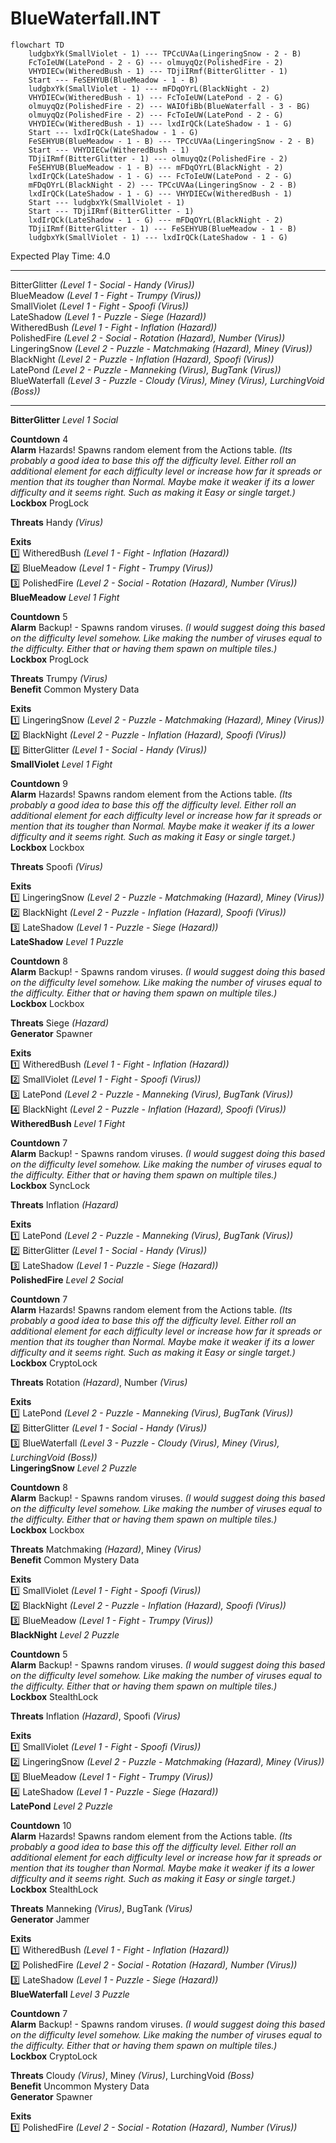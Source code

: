 # BlueWaterfall.INT  
  
```mermaid  
flowchart TD  
	ludgbxYk(SmallViolet - 1) --- TPCcUVAa(LingeringSnow - 2 - B)  
	FcToIeUW(LatePond - 2 - G) --- olmuyqQz(PolishedFire - 2)  
	VHYDIECw(WitheredBush - 1) --- TDjiIRmf(BitterGlitter - 1)  
	Start --- FeSEHYUB(BlueMeadow - 1 - B)  
	ludgbxYk(SmallViolet - 1) --- mFDqOYrL(BlackNight - 2)  
	VHYDIECw(WitheredBush - 1) --- FcToIeUW(LatePond - 2 - G)  
	olmuyqQz(PolishedFire - 2) --- WAIOfiBb(BlueWaterfall - 3 - BG)  
	olmuyqQz(PolishedFire - 2) --- FcToIeUW(LatePond - 2 - G)  
	VHYDIECw(WitheredBush - 1) --- lxdIrQCk(LateShadow - 1 - G)  
	Start --- lxdIrQCk(LateShadow - 1 - G)  
	FeSEHYUB(BlueMeadow - 1 - B) --- TPCcUVAa(LingeringSnow - 2 - B)  
	Start --- VHYDIECw(WitheredBush - 1)  
	TDjiIRmf(BitterGlitter - 1) --- olmuyqQz(PolishedFire - 2)  
	FeSEHYUB(BlueMeadow - 1 - B) --- mFDqOYrL(BlackNight - 2)  
	lxdIrQCk(LateShadow - 1 - G) --- FcToIeUW(LatePond - 2 - G)  
	mFDqOYrL(BlackNight - 2) --- TPCcUVAa(LingeringSnow - 2 - B)  
	lxdIrQCk(LateShadow - 1 - G) --- VHYDIECw(WitheredBush - 1)  
	Start --- ludgbxYk(SmallViolet - 1)  
	Start --- TDjiIRmf(BitterGlitter - 1)  
	lxdIrQCk(LateShadow - 1 - G) --- mFDqOYrL(BlackNight - 2)  
	TDjiIRmf(BitterGlitter - 1) --- FeSEHYUB(BlueMeadow - 1 - B)  
	ludgbxYk(SmallViolet - 1) --- lxdIrQCk(LateShadow - 1 - G)  
```  
  
Expected Play Time: 4.0  
  
---  
  
BitterGlitter *(Level 1 - Social - Handy *(Virus)*)*  
BlueMeadow *(Level 1 - Fight - Trumpy *(Virus)*)*  
SmallViolet *(Level 1 - Fight - Spoofi *(Virus)*)*  
LateShadow *(Level 1 - Puzzle - Siege *(Hazard)*)*  
WitheredBush *(Level 1 - Fight - Inflation *(Hazard)*)*  
PolishedFire *(Level 2 - Social - Rotation *(Hazard)*, Number *(Virus)*)*  
LingeringSnow *(Level 2 - Puzzle - Matchmaking *(Hazard)*, Miney *(Virus)*)*  
BlackNight *(Level 2 - Puzzle - Inflation *(Hazard)*, Spoofi *(Virus)*)*  
LatePond *(Level 2 - Puzzle - Manneking *(Virus)*, BugTank *(Virus)*)*  
BlueWaterfall *(Level 3 - Puzzle - Cloudy *(Virus)*, Miney *(Virus)*, LurchingVoid *(Boss)*)*  
  
---  
  
**BitterGlitter** *Level 1 Social*  
  
**Countdown** 4  
**Alarm** Hazards! Spawns random element from the Actions table. *(Its probably a good idea to base this off the difficulty level. Either roll an additional element for each difficulty level or increase how far it spreads or mention that its tougher than Normal. Maybe make it weaker if its a lower difficulty and it seems right. Such as making it Easy or single target.)*  
**Lockbox** ProgLock  
  
**Threats** Handy *(Virus)*  
  
**Exits**  
:one: WitheredBush *(Level 1 - Fight - Inflation *(Hazard)*)*  
:two: BlueMeadow *(Level 1 - Fight - Trumpy *(Virus)*)*  
:three: PolishedFire *(Level 2 - Social - Rotation *(Hazard)*, Number *(Virus)*)*  
**BlueMeadow** *Level 1 Fight*  
  
**Countdown** 5  
**Alarm** Backup! - Spawns random viruses. *(I would suggest doing this based on the difficulty level somehow. Like making the number of viruses equal to the difficulty. Either that or having them spawn on multiple tiles.)*  
**Lockbox** ProgLock  
  
**Threats** Trumpy *(Virus)*  
**Benefit** Common Mystery Data  
  
**Exits**  
:one: LingeringSnow *(Level 2 - Puzzle - Matchmaking *(Hazard)*, Miney *(Virus)*)*  
:two: BlackNight *(Level 2 - Puzzle - Inflation *(Hazard)*, Spoofi *(Virus)*)*  
:three: BitterGlitter *(Level 1 - Social - Handy *(Virus)*)*  
**SmallViolet** *Level 1 Fight*  
  
**Countdown** 9  
**Alarm** Hazards! Spawns random element from the Actions table. *(Its probably a good idea to base this off the difficulty level. Either roll an additional element for each difficulty level or increase how far it spreads or mention that its tougher than Normal. Maybe make it weaker if its a lower difficulty and it seems right. Such as making it Easy or single target.)*  
**Lockbox** Lockbox  
  
**Threats** Spoofi *(Virus)*  
  
**Exits**  
:one: LingeringSnow *(Level 2 - Puzzle - Matchmaking *(Hazard)*, Miney *(Virus)*)*  
:two: BlackNight *(Level 2 - Puzzle - Inflation *(Hazard)*, Spoofi *(Virus)*)*  
:three: LateShadow *(Level 1 - Puzzle - Siege *(Hazard)*)*  
**LateShadow** *Level 1 Puzzle*  
  
**Countdown** 8  
**Alarm** Backup! - Spawns random viruses. *(I would suggest doing this based on the difficulty level somehow. Like making the number of viruses equal to the difficulty. Either that or having them spawn on multiple tiles.)*  
**Lockbox** Lockbox  
  
**Threats** Siege *(Hazard)*  
**Generator** Spawner  
  
**Exits**  
:one: WitheredBush *(Level 1 - Fight - Inflation *(Hazard)*)*  
:two: SmallViolet *(Level 1 - Fight - Spoofi *(Virus)*)*  
:three: LatePond *(Level 2 - Puzzle - Manneking *(Virus)*, BugTank *(Virus)*)*  
:four: BlackNight *(Level 2 - Puzzle - Inflation *(Hazard)*, Spoofi *(Virus)*)*  
**WitheredBush** *Level 1 Fight*  
  
**Countdown** 7  
**Alarm** Backup! - Spawns random viruses. *(I would suggest doing this based on the difficulty level somehow. Like making the number of viruses equal to the difficulty. Either that or having them spawn on multiple tiles.)*  
**Lockbox** SyncLock  
  
**Threats** Inflation *(Hazard)*  
  
**Exits**  
:one: LatePond *(Level 2 - Puzzle - Manneking *(Virus)*, BugTank *(Virus)*)*  
:two: BitterGlitter *(Level 1 - Social - Handy *(Virus)*)*  
:three: LateShadow *(Level 1 - Puzzle - Siege *(Hazard)*)*  
**PolishedFire** *Level 2 Social*  
  
**Countdown** 7  
**Alarm** Hazards! Spawns random element from the Actions table. *(Its probably a good idea to base this off the difficulty level. Either roll an additional element for each difficulty level or increase how far it spreads or mention that its tougher than Normal. Maybe make it weaker if its a lower difficulty and it seems right. Such as making it Easy or single target.)*  
**Lockbox** CryptoLock  
  
**Threats** Rotation *(Hazard)*, Number *(Virus)*  
  
**Exits**  
:one: LatePond *(Level 2 - Puzzle - Manneking *(Virus)*, BugTank *(Virus)*)*  
:two: BitterGlitter *(Level 1 - Social - Handy *(Virus)*)*  
:three: BlueWaterfall *(Level 3 - Puzzle - Cloudy *(Virus)*, Miney *(Virus)*, LurchingVoid *(Boss)*)*  
**LingeringSnow** *Level 2 Puzzle*  
  
**Countdown** 8  
**Alarm** Backup! - Spawns random viruses. *(I would suggest doing this based on the difficulty level somehow. Like making the number of viruses equal to the difficulty. Either that or having them spawn on multiple tiles.)*  
**Lockbox** Lockbox  
  
**Threats** Matchmaking *(Hazard)*, Miney *(Virus)*  
**Benefit** Common Mystery Data  
  
**Exits**  
:one: SmallViolet *(Level 1 - Fight - Spoofi *(Virus)*)*  
:two: BlackNight *(Level 2 - Puzzle - Inflation *(Hazard)*, Spoofi *(Virus)*)*  
:three: BlueMeadow *(Level 1 - Fight - Trumpy *(Virus)*)*  
**BlackNight** *Level 2 Puzzle*  
  
**Countdown** 5  
**Alarm** Backup! - Spawns random viruses. *(I would suggest doing this based on the difficulty level somehow. Like making the number of viruses equal to the difficulty. Either that or having them spawn on multiple tiles.)*  
**Lockbox** StealthLock  
  
**Threats** Inflation *(Hazard)*, Spoofi *(Virus)*  
  
**Exits**  
:one: SmallViolet *(Level 1 - Fight - Spoofi *(Virus)*)*  
:two: LingeringSnow *(Level 2 - Puzzle - Matchmaking *(Hazard)*, Miney *(Virus)*)*  
:three: BlueMeadow *(Level 1 - Fight - Trumpy *(Virus)*)*  
:four: LateShadow *(Level 1 - Puzzle - Siege *(Hazard)*)*  
**LatePond** *Level 2 Puzzle*  
  
**Countdown** 10  
**Alarm** Hazards! Spawns random element from the Actions table. *(Its probably a good idea to base this off the difficulty level. Either roll an additional element for each difficulty level or increase how far it spreads or mention that its tougher than Normal. Maybe make it weaker if its a lower difficulty and it seems right. Such as making it Easy or single target.)*  
**Lockbox** StealthLock  
  
**Threats** Manneking *(Virus)*, BugTank *(Virus)*  
**Generator** Jammer  
  
**Exits**  
:one: WitheredBush *(Level 1 - Fight - Inflation *(Hazard)*)*  
:two: PolishedFire *(Level 2 - Social - Rotation *(Hazard)*, Number *(Virus)*)*  
:three: LateShadow *(Level 1 - Puzzle - Siege *(Hazard)*)*  
**BlueWaterfall** *Level 3 Puzzle*  
  
**Countdown** 7  
**Alarm** Backup! - Spawns random viruses. *(I would suggest doing this based on the difficulty level somehow. Like making the number of viruses equal to the difficulty. Either that or having them spawn on multiple tiles.)*  
**Lockbox** CryptoLock  
  
**Threats** Cloudy *(Virus)*, Miney *(Virus)*, LurchingVoid *(Boss)*  
**Benefit** Uncommon Mystery Data  
**Generator** Spawner  
  
**Exits**  
:one: PolishedFire *(Level 2 - Social - Rotation *(Hazard)*, Number *(Virus)*)*
